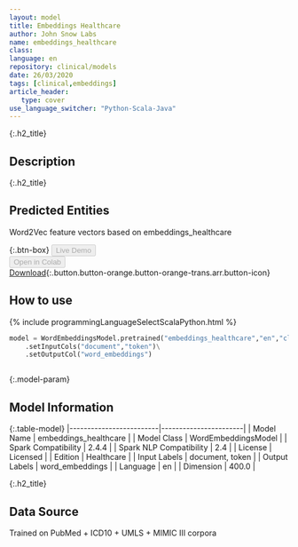 ```yaml
---
layout: model
title: Embeddings Healthcare
author: John Snow Labs
name: embeddings_healthcare
class: 
language: en
repository: clinical/models
date: 26/03/2020
tags: [clinical,embeddings]
article_header:
   type: cover
use_language_switcher: "Python-Scala-Java"
---
```


{:.h2_title}
## Description 


 {:.h2_title}
## Predicted Entities
Word2Vec feature vectors based on embeddings_healthcare 

{:.btn-box}
<button class="button button-orange" disabled>Live Demo</button><br/><button class="button button-orange" disabled>Open in Colab</button><br/>[Download](https://s3.amazonaws.com/auxdata.johnsnowlabs.com/clinical/models/embeddings_healthcare_en_2.4.4_2.4_1585188313964.zip){:.button.button-orange.button-orange-trans.arr.button-icon}<br/>

## How to use 
<div class="tabs-box" markdown="1">

{% include programmingLanguageSelectScalaPython.html %}

```python
model = WordEmbeddingsModel.pretrained("embeddings_healthcare","en","clinical/models")\
	.setInputCols("document","token")\
	.setOutputCol("word_embeddings")
```

```scala

```
</div>



{:.model-param}
## Model Information

{:.table-model}
|-------------------------|-----------------------|
| Model Name              | embeddings_healthcare |
| Model Class             | WordEmbeddingsModel   |
| Spark Compatibility     | 2.4.4                 |
| Spark NLP Compatibility | 2.4                   |
| License                 | Licensed              |
| Edition                 | Healthcare            |
| Input Labels            | document, token       |
| Output Labels           | word_embeddings       |
| Language                | en                    |
| Dimension               | 400.0                 |




{:.h2_title}
## Data Source
Trained on PubMed + ICD10 + UMLS + MIMIC III corpora

